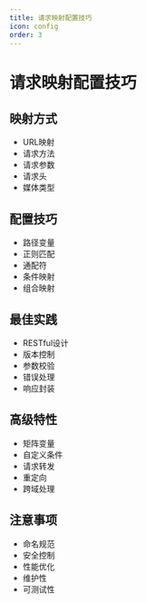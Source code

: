 ```yaml
---
title: 请求映射配置技巧
icon: config
order: 3
---
```


# 请求映射配置技巧

## 映射方式
- URL映射
- 请求方法
- 请求参数
- 请求头
- 媒体类型

## 配置技巧
- 路径变量
- 正则匹配
- 通配符
- 条件映射
- 组合映射

## 最佳实践
- RESTful设计
- 版本控制
- 参数校验
- 错误处理
- 响应封装

## 高级特性
- 矩阵变量
- 自定义条件
- 请求转发
- 重定向
- 跨域处理

## 注意事项
- 命名规范
- 安全控制
- 性能优化
- 维护性
- 可测试性
